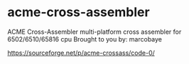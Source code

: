 # acme-cross-assembler
ACME Cross-Assembler
multi-platform cross assembler for 6502/6510/65816 cpu
Brought to you by: marcobaye

https://sourceforge.net/p/acme-crossass/code-0/


